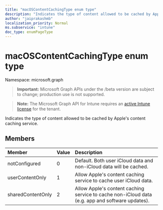 ```yaml
---
title: "macOSContentCachingType enum type"
description: "Indicates the type of content allowed to be cached by Apple's content caching service."
author: "jaiprakashmb"
localization_priority: Normal
ms.subservice: "intune"
doc_type: enumPageType
---
```


# macOSContentCachingType enum type

Namespace: microsoft.graph

> **Important:** Microsoft Graph APIs under the /beta version are subject to change; production use is not supported.

> **Note:** The Microsoft Graph API for Intune requires an [active Intune license](https://go.microsoft.com/fwlink/?linkid=839381) for the tenant.

Indicates the type of content allowed to be cached by Apple's content caching service.

## Members
|Member|Value|Description|
|:---|:---|:---|
|notConfigured|0|Default. Both user iCloud data and non-iCloud data will be cached.|
|userContentOnly|1|Allow Apple's content caching service to cache user iCloud data.|
|sharedContentOnly|2|Allow Apple's content caching service to cache non-iCloud data (e.g. app and software updates).|
